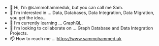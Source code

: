 - 👋 Hi, I’m @sammohammeduk, but you can call me Sam.
- 👀 I’m interested in ... Data, Databases, Data Integration, Data Migration, you get the idea...
- 🌱 I’m currently learning ... GraphQL.
- 💞️ I’m looking to collaborate on ... Graph Database and Data Integration Projects.
- 📫 How to reach me ... https://www.sammohammed.uk

<!---
sammohammeduk/sammohammeduk is a ✨ special ✨ repository because its `README.md` (this file) appears on your GitHub profile.
You can click the Preview link to take a look at your changes.
--->
